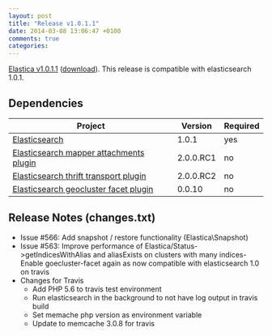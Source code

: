 ```yaml
---
layout: post
title: "Release v1.0.1.1"
date: 2014-03-08 13:06:47 +0100
comments: true
categories: 
---
```

[Elastica v1.0.1.1](https://github.com/ruflin/Elastica/tree/v1.0.1.1) ([download](https://github.com/ruflin/Elastica/releases/tag/v1.0.1.1)). This release is compatible with elasticsearch 1.0.1.

## Dependencies

| Project | Version | Required |
|---------|---------|----------|
|[Elasticsearch](https://github.com/elasticsearch/elasticsearch/tree/v1.0.1)| 1.0.1 | yes
|[Elasticsearch mapper attachments plugin](https://github.com/elasticsearch/elasticsearch-mapper-attachments/tree/v2.0.0.RC1)|2.0.0.RC1|no
|[Elasticsearch thrift transport plugin](https://github.com/elasticsearch/elasticsearch-transport-thrift/tree/v2.0.0.RC2)|2.0.0.RC2|no
|[Elasticsearch geocluster facet plugin](https://github.com/zenobase/geocluster-facet/tree/0.0.10)|0.0.10|no



## Release Notes (changes.txt)


- Issue #566: Add snapshot / restore functionality (Elastica\Snapshot) 
- Issue #563: Improve performance of Elastica/Status->getIndicesWithAlias and aliasExists on clusters with many indices- Enable goecluster-facet again as now compatible with elasticsearch 1.0 on travis
- Changes for Travis 
  - Add PHP 5.6 to travis test environment
  - Run elasticsearch in the background to not have log output in travis build
  - Set memache php version as environment variable
  - Update to memcache 3.0.8 for travis